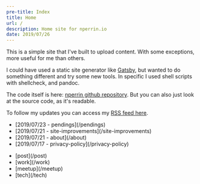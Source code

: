 ```yaml
---
pre-title: Index
title: Home
url: /
description: Home site for nperrin.io
date: 2019/07/26
---
```


This is a simple site that I've built to upload content. With some exceptions, more useful for me than others.

I could have used a static site generator like [Gatsby](https://gatsbyjs.org), but wanted to do something different and try some new tools. In specific I used shell scripts with shellcheck, and pandoc.

The code itself is here: [nperrin github repository](https://github.com/NormanPerrin/nperrin/tree/src). But you can also just look at the source code, as it's readable.

To follow my updates you can access my [RSS feed here](/feed/index.xml).

<nav id="file">
	<ul>
		<li>[2019/07/23 - pendings](/pendings)</li>
		<li>[2019/07/21 - site-improvements](/site-improvements)</li>
		<li>[2019/07/21 - about](/about)</li>
		<li>[2019/07/17 - privacy-policy](/privacy-policy)</li>
	</ul>
</nav>
<nav id="dir">
	<ul>
		<li>[post](/post)</li>
		<li>[work](/work)</li>
		<li>[meetup](/meetup)</li>
		<li>[tech](/tech)</li>
	</ul>
</nav>

